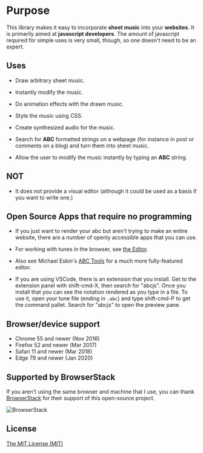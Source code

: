 # Purpose

This library makes it easy to incorporate **sheet music** into your **websites**. It is primarily aimed at **javascript developers**. The amount of javascript required for simple uses is very small, though, so one doesn't need to be an expert.

## Uses

* Draw arbitrary sheet music.

* Instantly modify the music.

* Do animation effects with the drawn music.

* Style the music using CSS.

* Create synthesized audio for the music.

* Search for **ABC** formatted strings on a webpage (for instance in post or comments on a blog) and turn them into sheet music.

* Allow the user to modify the music instantly by typing an **ABC** string.

## NOT

* It does not provide a visual editor (although it could be used as a basis if you want to write one.)

## Open Source Apps that require no programming

* If you just want to render your abc but aren't trying to make an entire website, there are a number of openly accessible apps that you can use. 

* For working with tunes in the browser, see [the Editor](https://editor.drawthedots.com). 

* Also see Michael Eskin's [ABC Tools](https://michaeleskin.com/abctools/abctools.html) for a much more fully-featured editor.

* If you are using VSCode, there is an extension that you install. Get to the extension panel with shift-cmd-X, then search for "abcjs". Once you install that you can see the notation rendered as you type in a file. To use it, open your tune file (ending in `.abc`) and type shift-cmd-P to get the command pallet. Search for "abcjs" to open the preview pane.

## Browser/device support

* Chrome 55 and newer (Nov 2016)
* Firefox 52 and newer (Mar 2017)
* Safari 11 and newer (Mar 2018)
* Edge 79 and newer (Jan 2020)

## Supported by BrowserStack

If you aren't using the same browser and machine that I use, you can thank [BrowserStack](https://browserstack.com/) for their support of this open-source project.

![BrowserStack](https://paulrosen.github.io/abcjs/img/browserstack-logo-600x315.png)

## License

[The MIT License (MIT)](http://opensource.org/licenses/MIT)
